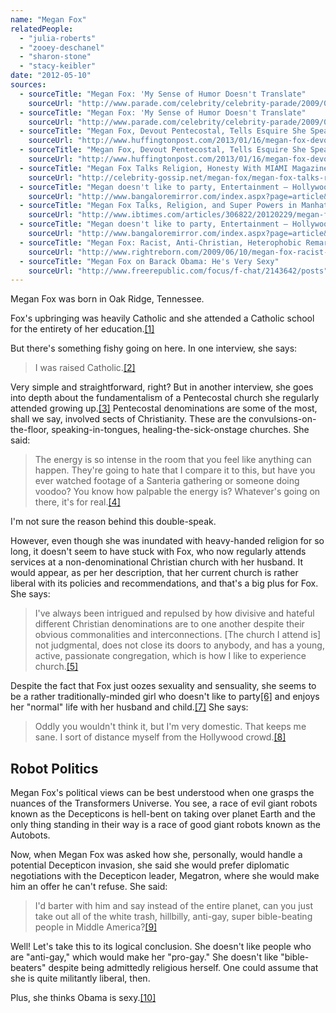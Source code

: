 ```yaml
---
name: "Megan Fox"
relatedPeople:
  - "julia-roberts"
  - "zooey-deschanel"
  - "sharon-stone"
  - "stacy-keibler"
date: "2012-05-10"
sources:
  - sourceTitle: "Megan Fox: 'My Sense of Humor Doesn't Translate"
    sourceUrl: "http://www.parade.com/celebrity/celebrity-parade/2009/0915-megan-fox-jennifers-body.html"
  - sourceTitle: "Megan Fox: 'My Sense of Humor Doesn't Translate"
    sourceUrl: "http://www.parade.com/celebrity/celebrity-parade/2009/0915-megan-fox-jennifers-body.html"
  - sourceTitle: "Megan Fox, Devout Pentecostal, Tells Esquire She Speaks in Tongues"
    sourceUrl: "http://www.huffingtonpost.com/2013/01/16/megan-fox-devout-pentecostal-esquire-speaks-in-tongues_n_2489730.html"
  - sourceTitle: "Megan Fox, Devout Pentecostal, Tells Esquire She Speaks in Tongues"
    sourceUrl: "http://www.huffingtonpost.com/2013/01/16/megan-fox-devout-pentecostal-esquire-speaks-in-tongues_n_2489730.html"
  - sourceTitle: "Megan Fox Talks Religion, Honesty With MIAMI Magazine"
    sourceUrl: "http://celebrity-gossip.net/megan-fox/megan-fox-talks-religion-honesty-miami-magazine-588996"
  - sourceTitle: "Megan doesn't like to party, Entertainment – Hollywood"
    sourceUrl: "http://www.bangaloremirror.com/index.aspx?page=article&sectid=23&contentid=2010061520100615192226792f04eb8f7"
  - sourceTitle: "Megan Fox Talks, Religion, and Super Powers in Manhattan Magazine"
    sourceUrl: "http://www.ibtimes.com/articles/306822/20120229/megan-fox-manhattan-magazine-interview.htm"
  - sourceTitle: "Megan doesn't like to party, Entertainment – Hollywood"
    sourceUrl: "http://www.bangaloremirror.com/index.aspx?page=article&sectid=23&contentid=2010061520100615192226792f04eb8f7"
  - sourceTitle: "Megan Fox: Racist, Anti-Christian, Heterophobic Remarks"
    sourceUrl: "http://www.rightreborn.com/2009/06/10/megan-fox-racist-antichristian-heterophobic-remarks/"
  - sourceTitle: "Megan Fox on Barack Obama: He's Very Sexy"
    sourceUrl: "http://www.freerepublic.com/focus/f-chat/2143642/posts"
---
```


Megan Fox was born in Oak Ridge, Tennessee.

Fox's upbringing was heavily Catholic and she attended a Catholic school for the entirety of her education.<a class="source-citation" href="http://www.parade.com/celebrity/celebrity-parade/2009/0915-megan-fox-jennifers-body.html" title="Megan Fox: &apos;My Sense of Humor Doesn&apos;t Translate">[1]</a>

But there's something fishy going on here. In one interview, she says:

>I was raised Catholic.<a class="source-citation" href="http://www.parade.com/celebrity/celebrity-parade/2009/0915-megan-fox-jennifers-body.html" title="Megan Fox: &apos;My Sense of Humor Doesn&apos;t Translate">[2]</a>

Very simple and straightforward, right? But in another interview, she goes into depth about the fundamentalism of a Pentecostal church she regularly attended growing up.<a class="source-citation" href="http://www.huffingtonpost.com/2013/01/16/megan-fox-devout-pentecostal-esquire-speaks-in-tongues_n_2489730.html" title="Megan Fox, Devout Pentecostal, Tells Esquire She Speaks in Tongues">[3]</a> Pentecostal denominations are some of the most, shall we say, involved sects of Christianity. These are the convulsions-on-the-floor, speaking-in-tongues, healing-the-sick-onstage churches. She said:

>The energy is so intense in the room that you feel like anything can happen. They're going to hate that I compare it to this, but have you ever watched footage of a Santeria gathering or someone doing voodoo? You know how palpable the energy is? Whatever's going on there, it's for real.<a class="source-citation" href="http://www.huffingtonpost.com/2013/01/16/megan-fox-devout-pentecostal-esquire-speaks-in-tongues_n_2489730.html" title="Megan Fox, Devout Pentecostal, Tells Esquire She Speaks in Tongues">[4]</a>

I'm not sure the reason behind this double-speak.

However, even though she was inundated with heavy-handed religion for so long, it doesn't seem to have stuck with Fox, who now regularly attends services at a non-denominational Christian church with her husband. It would appear, as per her description, that her current church is rather liberal with its policies and recommendations, and that's a big plus for Fox. She says:

>I've always been intrigued and repulsed by how divisive and hateful different Christian denominations are to one another despite their obvious commonalities and interconnections. [The church I attend is] not judgmental, does not close its doors to anybody, and has a young, active, passionate congregation, which is how I like to experience church.<a class="source-citation" href="http://celebrity-gossip.net/megan-fox/megan-fox-talks-religion-honesty-miami-magazine-588996" title="Megan Fox Talks Religion, Honesty With MIAMI Magazine">[5]</a>

Despite the fact that Fox just oozes sexuality and sensuality, she seems to be a rather traditionally-minded girl who doesn't like to party<a class="source-citation" href="http://www.bangaloremirror.com/index.aspx?page=article&sectid=23&contentid=2010061520100615192226792f04eb8f7" title="Megan doesn&apos;t like to party, Entertainment – Hollywood">[6]</a> and enjoys her "normal" life with her husband and child.<a class="source-citation" href="http://www.ibtimes.com/articles/306822/20120229/megan-fox-manhattan-magazine-interview.htm" title="Megan Fox Talks, Religion, and Super Powers in Manhattan Magazine">[7]</a> She says:

>Oddly you wouldn't think it, but I'm very domestic. That keeps me sane. I sort of distance myself from the Hollywood crowd.<a class="source-citation" href="http://www.bangaloremirror.com/index.aspx?page=article&sectid=23&contentid=2010061520100615192226792f04eb8f7" title="Megan doesn&apos;t like to party, Entertainment – Hollywood">[8]</a>

## 

## Robot Politics

Megan Fox's political views can be best understood when one grasps the nuances of the Transformers Universe. You see, a race of evil giant robots known as the Decepticons is hell-bent on taking over planet Earth and the only thing standing in their way is a race of good giant robots known as the Autobots.

Now, when Megan Fox was asked how she, personally, would handle a potential Decepticon invasion, she said she would prefer diplomatic negotiations with the Decepticon leader, Megatron, where she would make him an offer he can't refuse. She said:

>I'd barter with him and say instead of the entire planet, can you just take out all of the white trash, hillbilly, anti-gay, super bible-beating people in Middle America?<a class="source-citation" href="http://www.rightreborn.com/2009/06/10/megan-fox-racist-antichristian-heterophobic-remarks/" title="Megan Fox: Racist, Anti-Christian, Heterophobic Remarks">[9]</a>

Well! Let's take this to its logical conclusion. She doesn't like people who are "anti-gay," which would make her "pro-gay." She doesn't like "bible-beaters" despite being admittedly religious herself. One could assume that she is quite militantly liberal, then.

Plus, she thinks Obama is sexy.<a class="source-citation" href="http://www.freerepublic.com/focus/f-chat/2143642/posts" title="Megan Fox on Barack Obama: He&apos;s Very Sexy">[10]</a>